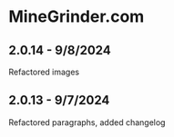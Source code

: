 # MineGrinder.com

## 2.0.14 - 9/8/2024
Refactored images

## 2.0.13 - 9/7/2024
Refactored paragraphs, added changelog